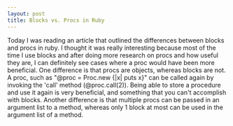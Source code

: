 ```yaml
---
layout: post
title: Blocks vs. Procs in Ruby
---
```


Today I was reading an article that outlined the differences between blocks and procs in ruby. I thought it was really interesting because most of the time I use blocks and after doing more research on procs and how useful they are, I can definitely see cases where a proc would have been more beneficial. One difference is that procs are objects, whereas blocks are not. A proc, such as "@proc = Proc.new {|x| puts x}" can be called again by invoking the 'call' method (@proc.call(2)). Being able to store a procedure and use it again is very beneficial, and something that you can't accomplish with blocks. Another difference is that multiple procs can be passed in an argument list to a method, whereas only 1 block at most can be used in the argument list of a method.